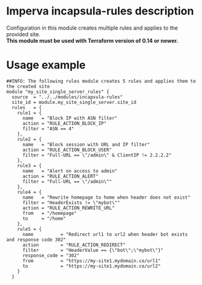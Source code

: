 # Imperva incapsula-rules description

Configuration in this module creates multiple rules and applies to the provided site.
</br><b>This module must be used with Terraform version of 0.14 or newer.</b>


# Usage example 

```hcl
##INFO: The following rules module creates 5 rules and applies them to the created site
module "my_site_single_server_rules" {
  source  = "../../modules/incapsula-rules"
  site_id = module.my_site_single_server.site_id
  rules   = {
    rule1 = {
      name   = "Block IP with ASN filter"
      action = "RULE_ACTION_BLOCK_IP"
      filter = "ASN == 4"
    },
    rule2 = {
      name   = "Block session with URL and IP filter"
      action = "RULE_ACTION_BLOCK_USER"
      filter = "Full-URL == \"/admin\" & ClientIP != 2.2.2.2"
    },
    rule3 = {
      name   = "Alert on access to admin"
      action = "RULE_ACTION_ALERT"
      filter = "Full-URL == \"/admin\""
    },
    rule4 = {
      name   = "Rewrite homepage to home when header does not exist"
      filter = "HeaderExists != \"mybot\""
      action = "RULE_ACTION_REWRITE_URL"
      from   = "/homepage"
      to     = "/home"
    },
    rule5 = {
      name          = "Redirect url1 to url2 when header bot exists and response code 302"
      action        = "RULE_ACTION_REDIRECT"
      filter        = "HeaderValue == {\"bot\";\"mybot\"}"
      response_code = "302"
      from          = "https://my-site1.mydomain.co/url1"
      to            = "https://my-site1.mydomain.co/url2"
    }
  }
```